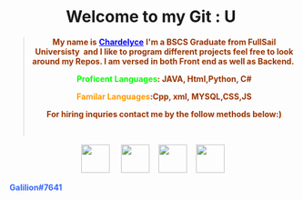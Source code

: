 <h1 style="text-align: center;"><strong>Welcome to my Git : U&nbsp;</strong></h1>
<blockquote>
<p style="text-align: center;"><span style="color: #993300;"><strong>My name is</strong> <span style="color: #0000ff;"><strong><a style="color: #0000ff;" href="https://chardelyce.github.io">Chardelyce</a></strong></span> <strong>I'm a BSCS Graduate from FullSail Universisty&nbsp; and I like to program different projects feel free to look around my Repos. I am versed in both Front end as well as Backend.&nbsp;</strong></span></p>
<p style="text-align: center;"><strong><span style="color: #993300;"><span style="color: #00ff00;">Proficent Languages</span>: JAVA, Html,Python, C#</span></strong></p>
<p style="text-align: center;"><strong><span style="color: #993300;"><span style="color: #ff9900;">Familar Languages</span>:Cpp, xml, MYSQL,CSS,JS</span></strong></p>
<p style="text-align: center;"><strong><span style="color: #993300;">For hiring inquries contact me by the follow methods below:)</span></strong></p>
<p style="text-align: center;">&nbsp;</p>
</blockquote>
<p style="text-align: center;"><span style="font-size: 14px;"><img src="https://clipartcraft.com/images250_/discord-logo-transparent-4.png" width="50" height="50" />&nbsp; &nbsp; &nbsp;<a href="mailto:chardelycee@gmail.com" target="_blank"><img src="https://clipartcraft.com/images250_/gmail-logo-square-4.png" width="50" height="50" /></a>&nbsp; &nbsp; <a href="https://github.com/Chardelyce" target="_blank"><img src="https://th.bing.com/th/id/OIP.kjCUP06WDUMR88i5wo2SqwHaHa?w=202&amp;h=202&amp;c=7&amp;r=0&amp;o=5&amp;pid=1.7" alt="" width="50" height="50" /></a>&nbsp; &nbsp; <a href="https://www.linkedin.com/in/charde-lyce-edwards-7098191ba/" target="_blank"><img src="https://th.bing.com/th/id/OIP.w_zDkEJ9aLiWR-g0rff8hwHaHa?w=183&amp;h=183&amp;c=7&amp;r=0&amp;o=5&amp;pid=1.7" alt="" width="50" height="50" /></a></span></p>
<p style="text-align: left;"><span style="color: #3366ff;"><strong>Galilion#7641</strong></span></p>
